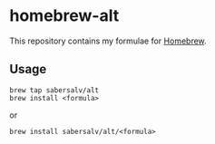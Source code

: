 homebrew-alt
============

This repository contains my formulae for [Homebrew](https://github.com/mxcl/homebrew).

Usage
------

	brew tap sabersalv/alt
	brew install <formula>

or

	brew install sabersalv/alt/<formula>
